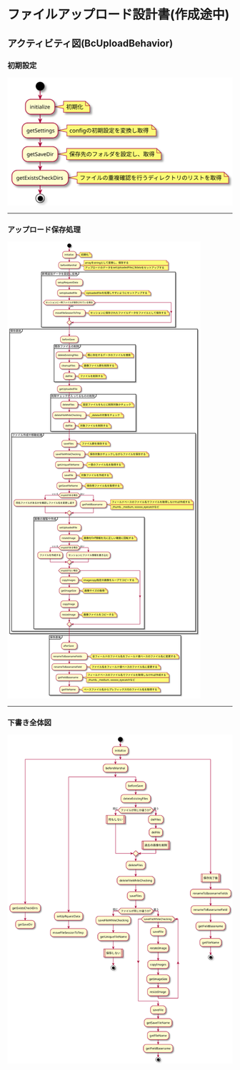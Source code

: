 # ファイルアップロード設計書(作成途中)

## アクティビティ図(BcUploadBehavior)

### 初期設定

![初期設定：BcUploadBehavior](../../activity/contents/bcupload/init.svg)

---

### アップロード保存処理

![アップロード時：BcUploadBehavior](../../activity/contents/bcupload/save_upload.svg)

---
### 下書き全体図

![アクティビティ図：BcUploadBehavior](../../activity/contents/bcupload/BcUploadBehavior.svg)

